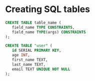  # Creating SQL tables

 ```sql
 CREATE TABLE table_name (
    field_name TYPE CONSTRAINTS,
    field_name TYPE(args) CONSTRAINTS
 );
 ```

 ```sql
CREATE TABLE "user" (
    id SERIAL PRIMARY KEY,
    age INT,
    first_name TEXT,
    last_name TEXT,
    email TEXT UNIQUE NOT NULL
);
 ```